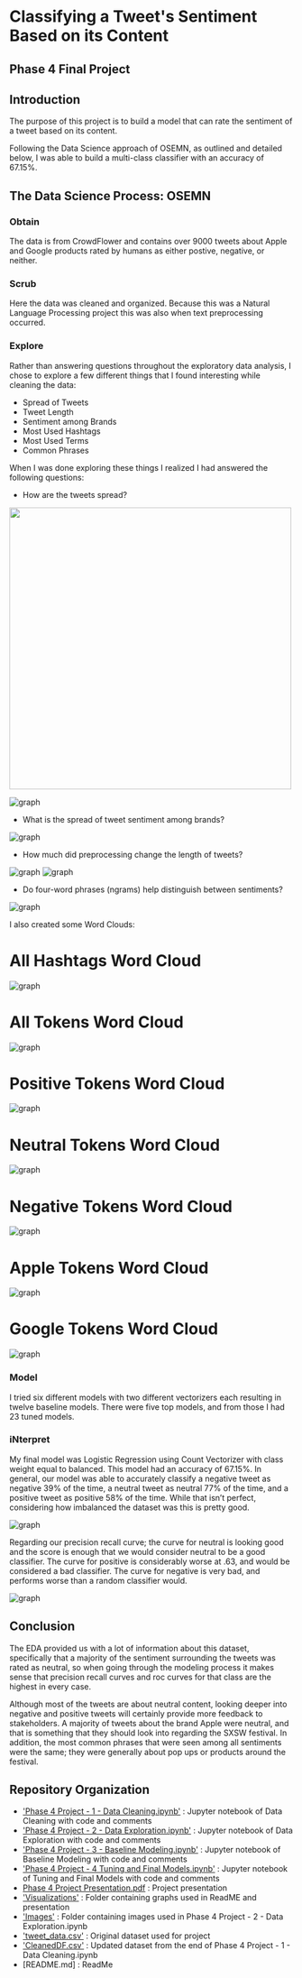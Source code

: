 
# Classifying a Tweet's Sentiment Based on its Content
## Phase 4 Final Project



## Introduction

The purpose of this project is to build a model that can rate the sentiment of a tweet based on its content.



Following the Data Science approach of OSEMN, as outlined and detailed below, I was able to build a multi-class classifier with an accuracy of 67.15%.


## The Data Science Process: OSEMN

### Obtain

The data is from CrowdFlower and contains over 9000 tweets about Apple and Google products rated by humans as either postive, negative, or neither.

### Scrub

Here the data was cleaned and organized. Because this was a Natural Language Processing project this was also when text preprocessing occurred.

### Explore

Rather than answering questions throughout the exploratory data analysis, I chose to explore a few different things that I found interesting while cleaning the data:

  * Spread of Tweets
  * Tweet Length
  * Sentiment among Brands
  * Most Used Hashtags
  * Most Used Terms
  * Common Phrases

When I was done exploring these things I realized I had answered the following questions:


* How are the tweets spread?
    
<img src="https://raw.githubusercontent.com/srobz/Classifying-a-Tweet-s-Sentiment-Based-on-its-Content/main/Visualizations/TweetsPerEmotion.png" height="500">

![graph](https://raw.githubusercontent.com/srobz/Classifying-a-Tweet-s-Sentiment-Based-on-its-Content/main/Visualizations/TweetsPerBrand.png)

* What is the spread of tweet sentiment among brands?

![graph](https://raw.githubusercontent.com/srobz/Classifying-a-Tweet-s-Sentiment-Based-on-its-Content/main/Visualizations/TweetsEmotionBrand.png)
    
* How much did preprocessing change the length of tweets?
    
![graph](https://raw.githubusercontent.com/srobz/Classifying-a-Tweet-s-Sentiment-Based-on-its-Content/main/Visualizations/CharacterCount.png)
![graph](https://raw.githubusercontent.com/srobz/Classifying-a-Tweet-s-Sentiment-Based-on-its-Content/main/Visualizations/TokenCount.png)

* Do four-word phrases (ngrams) help distinguish between sentiments?

![graph](https://raw.githubusercontent.com/srobz/Classifying-a-Tweet-s-Sentiment-Based-on-its-Content/main/Visualizations/fourword.png)

I also created some Word Clouds:

# All Hashtags Word Cloud
![graph](https://raw.githubusercontent.com/srobz/Classifying-a-Tweet-s-Sentiment-Based-on-its-Content/main/Visualizations/hashtags.png)

# All Tokens Word Cloud
![graph](https://raw.githubusercontent.com/srobz/Classifying-a-Tweet-s-Sentiment-Based-on-its-Content/main/Visualizations/alltokens.png)

# Positive Tokens Word Cloud
![graph](https://raw.githubusercontent.com/srobz/Classifying-a-Tweet-s-Sentiment-Based-on-its-Content/main/Visualizations/postokens.png)

# Neutral Tokens Word Cloud
![graph](https://raw.githubusercontent.com/srobz/Classifying-a-Tweet-s-Sentiment-Based-on-its-Content/main/Visualizations/neutraltokens.png)

# Negative Tokens Word Cloud
![graph](https://raw.githubusercontent.com/srobz/Classifying-a-Tweet-s-Sentiment-Based-on-its-Content/main/Visualizations/negtokens.png)

# Apple Tokens Word Cloud
![graph](https://raw.githubusercontent.com/srobz/Classifying-a-Tweet-s-Sentiment-Based-on-its-Content/main/Visualizations/appletokens.png)

# Google Tokens Word Cloud
![graph](https://raw.githubusercontent.com/srobz/Classifying-a-Tweet-s-Sentiment-Based-on-its-Content/main/Visualizations/googletokens.png)


### Model

I tried six different models with two different vectorizers each resulting in twelve baseline models. There were five top models, and from those I had 23 tuned models. 


### iNterpret

My final model was Logistic Regression using Count Vectorizer with class weight equal to balanced. This model had an accuracy of 67.15%. In general, our model was able to accurately classify a negative tweet as negative 39% of the time, a neutral tweet as neutral 77% of the time, and a positive tweet as positive 58% of the time. While that isn’t perfect, considering how imbalanced the dataset was this is pretty good.

![graph](https://raw.githubusercontent.com/srobz/Classifying-a-Tweet-s-Sentiment-Based-on-its-Content/main/Visualizations/confmatrtes.png)

Regarding our precision recall curve; the curve for neutral is looking good and the score is enough that we would consider neutral to be a good classifier. The curve for positive is considerably worse at .63, and would be considered a bad classifier. The curve for negative is very bad, and performs worse than a random classifier would.

![graph](https://raw.githubusercontent.com/srobz/Classifying-a-Tweet-s-Sentiment-Based-on-its-Content/main/Visualizations/precrecall.png)


    

## Conclusion

The EDA provided us with a lot of information about this dataset, specifically that a majority of the sentiment surrounding the tweets was rated as neutral, so when going through the modeling process it makes sense that precision recall curves and roc curves for that class are the highest in every case. 

Although most of the tweets are about neutral content, looking deeper into negative and positive tweets will certainly provide more feedback to stakeholders. A majority of tweets about the brand Apple were neutral, and that is something that they should look into regarding the SXSW festival. In addition, the most common phrases that were seen among all sentiments were the same; they were generally about pop ups or products around the festival.


## Repository Organization
- ['Phase 4 Project - 1 - Data Cleaning.ipynb'](https://github.com/srobz/Classifying-a-Tweet-s-Sentiment-Based-on-its-Content/blob/main/Phase%204%20Project%20-%201%20-%20Data%20Cleaning.ipynb) : Jupyter notebook of Data Cleaning with code and comments
- ['Phase 4 Project - 2 - Data Exploration.ipynb'](https://github.com/srobz/Classifying-a-Tweet-s-Sentiment-Based-on-its-Content/blob/main/Phase%204%20Project%20-%202%20-%20Data%20Exploration.ipynb) : Jupyter notebook of Data Exploration with code and comments
- ['Phase 4 Project - 3 - Baseline Modeling.ipynb'](https://github.com/srobz/Classifying-a-Tweet-s-Sentiment-Based-on-its-Content/blob/main/Phase%204%20Project%20-%203%20-%20Baseline%20Modeling.ipynb) : Jupyter notebook of Baseline Modeling with code and comments
- ['Phase 4 Project - 4 Tuning and Final Models.ipynb'](https://github.com/srobz/Classifying-a-Tweet-s-Sentiment-Based-on-its-Content/blob/main/Phase%204%20Project%20-%204%20-%20Tuning%20and%20Final%20Models.ipynb) : Jupyter notebook of Tuning and Final Models with code and comments
- [Phase 4 Project Presentation.pdf](https://github.com/srobz/Module-3-Project/blob/main/Module%203%20Project%20Presentation.pdf) : Project presentation
- ['Visualizations'](https://github.com/srobz/Classifying-a-Tweet-s-Sentiment-Based-on-its-Content/tree/main/Visualizations) : Folder containing graphs used in ReadME and presentation
- ['Images'](https://github.com/srobz/Classifying-a-Tweet-s-Sentiment-Based-on-its-Content/tree/main/Images) : Folder containing images used in Phase 4 Project - 2 - Data Exploration.ipynb
- ['tweet_data.csv'](https://github.com/srobz/Classifying-a-Tweet-s-Sentiment-Based-on-its-Content/blob/main/tweet_data.csv) : Original dataset used for project
- ['CleanedDF.csv'](https://github.com/srobz/Classifying-a-Tweet-s-Sentiment-Based-on-its-Content/blob/main/CleanedDF.csv) : Updated dataset from the end of Phase 4 Project - 1 - Data Cleaning.ipynb
- [README.md] : ReadMe
